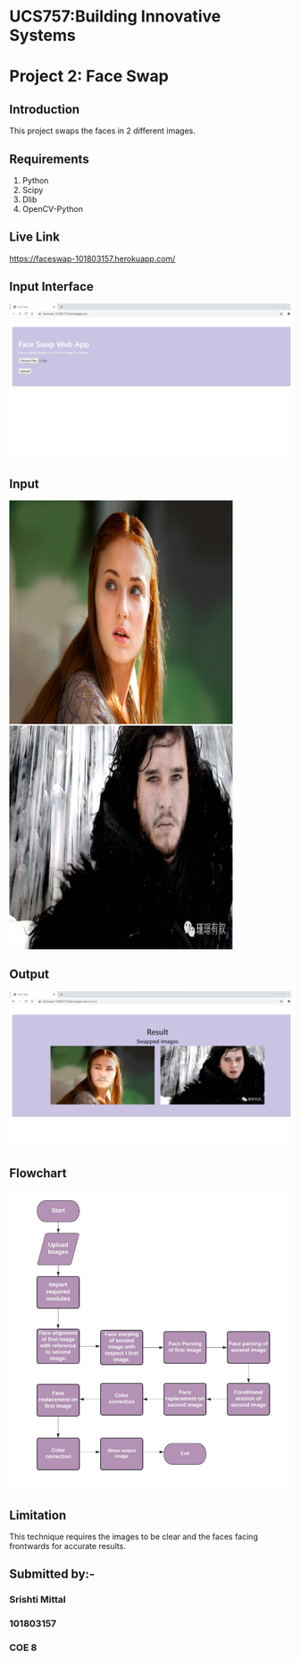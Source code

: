 # UCS757:Building Innovative Systems

# Project 2: Face Swap
## Introduction
This project swaps the faces in 2 different images.

## Requirements
1. Python
2. Scipy
3. Dlib
4. OpenCV-Python

## Live Link
https://faceswap-101803157.herokuapp.com/

## Input Interface
![Interface](input_interface.jpeg)

## Input
<img src="input1.jpeg" alt="Input1" width="400" height="400">  <img src="input2.jpeg" alt="Input2" width="400" height="400">

## Output   
![Output](output.jpeg)

## Flowchart
![Flowchart](flowchart.jpeg)

## Limitation
This technique requires the images to be clear and the faces facing frontwards for accurate results.

## Submitted by:-
### Srishti Mittal
### 101803157
### COE 8